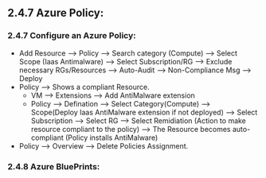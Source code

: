 ## 2.4.7 Azure Policy:

### 2.4.7 Configure an Azure Policy:

* Add Resource --> Policy --> Search category (Compute) --> Select Scope (Iaas Antimalware) --> Select Subscription/RG --> Exclude necessary RGs/Resources --> Auto-Audit --> Non-Compliance Msg --> Deploy
* Policy --> Shows a compliant Resource.
  * VM --> Extensions --> Add AntiMalware extension
  * Policy --> Defination --> Select Category(Compute) --> Scope(Deploy Iaas AntiMalware extension if not deployed) --> Select Subscription --> Select RG --> Select Remidiation (Action to make resource compliant to the policy) --> The Resource becomes auto-compliant (Policy installs AntiMalware)
* Policy --> Overview --> Delete Policies Assignment.


### 2.4.8 Azure BluePrints:


